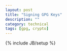 ```yaml
---
layout: post
title: "Signing GPG Keys"
description: ""
category: technical
tags: [gpg, crypto]
---
```

{% include JB/setup %}


